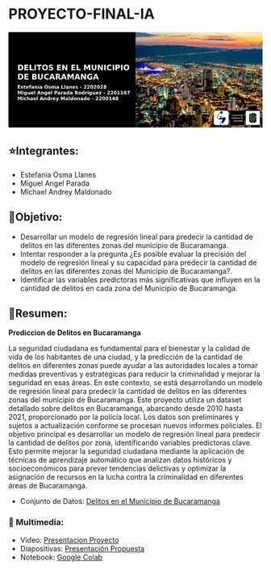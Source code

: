 # **PROYECTO-FINAL-IA**
![Image text](https://github.com/TMikeM/Delitos-Ocurridos-en-Bucaramanga/blob/main/BannerIA.png)

## ⭐Integrantes:
- Estefania Osma Llanes
- Miguel Angel Parada
- Michael Andrey Maldonado

## 📌Objetivo:
- Desarrollar un modelo de regresión lineal para predecir la cantidad de delitos en las diferentes zonas del municipio de Bucaramanga.
- Intentar responder a la pregunta ¿Es posible evaluar la precisión del modelo de regresión lineal y su capacidad para predecir la cantidad de delitos en las diferentes zonas del Municipio de Bucaramanga?.
- Identificar las variables predictoras más significativas que influyen en la cantidad de delitos en cada zona del Municipio de Bucaramanga.

## 📌Resumen:
**Prediccion de Delitos en Bucaramanga**

La seguridad ciudadana es fundamental para el bienestar y la calidad de vida de los habitantes de una ciudad, y la predicción de la cantidad de delitos en diferentes zonas puede ayudar a las autoridades locales a tomar medidas preventivas y estratégicas para reducir la criminalidad y mejorar la seguridad en esas áreas. En este contexto, se está desarrollando un modelo de regresión lineal para predecir la cantidad de delitos en las diferentes zonas del municipio de Bucaramanga. Este proyecto utiliza un dataset detallado sobre delitos en Bucaramanga, abarcando desde 2010 hasta 2021, proporcionado por la policía local. Los datos son preliminares y sujetos a actualización conforme se procesan nuevos informes policiales. El objetivo principal es desarrollar un modelo de regresión lineal para predecir la cantidad de delitos por zona, identificando variables predictoras clave. Esto permite mejorar la seguridad ciudadana mediante la aplicación de técnicas de aprendizaje automático que analizan datos históricos y socioeconómicos para prever tendencias delictivas y optimizar la asignación de recursos en la lucha contra la criminalidad en diferentes áreas de Bucaramanga.

- Conjunto de Datos: [Delitos en el Municipio de Bucaramanga](https://www.datos.gov.co/Seguridad-y-Defensa/Delitos-ocurridos-en-el-Municipio-de-Bucaramanga/75fz-q98y/about_data)

### 📌 Multimedia:
- Video: [Presentacion Proyecto]()
- Diapositivas: [Presentación Propuesta](https://drive.google.com/file/d/1F9ZYhsc58yrQndcgE7OZVKWgSvV1fjCq/view?usp=sharing)
- Notebook: [Google Colab](https://colab.research.google.com/drive/1v-xcyc-_0nKrgIArNyMgiSESs8lkK1Rh?usp=sharing)
